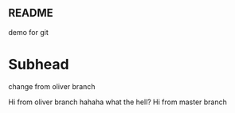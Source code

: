 ## README

demo for git

# Subhead

change from oliver branch


Hi from oliver branch hahaha what the hell?
Hi from master branch
